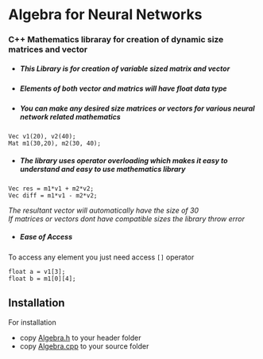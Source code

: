 # Algebra for Neural Networks
### C++ Mathematics libraray for creation of dynamic size matrices and vector 

* #####  __This Library is for creation of variable sized matrix and vector__
* #####  __Elements of both vector and matrics will have _float_ data type__
* #####  __You can make any desired size matrices or vectors for various neural network related mathematics__ 
```
Vec v1(20), v2(40);
Mat m1(30,20), m2(30, 40);
```

* #####  __The library uses operator overloading which makes it easy to understand and easy to use mathematics library__ 

```
Vec res = m1*v1 + m2*v2;
Vec diff = m1*v1 - m2*v2;
```
_The resultant vector will automatically have the size of 30_ \
_If matrices or vectors dont have compatible sizes the library throw error_ 



* #####  __Ease of Access__ 
To access any element you just need access `[]` operator
```
float a = v1[3];
float b = m1[0][4];
```

## Installation
For installation
* copy [Algebra.h](incsrc/Algebra.h) to your header folder
* copy [Algebra.cpp](incsrc/Algebra.cpp) to your source folder


